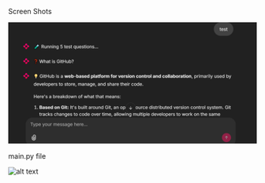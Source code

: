 Screen Shots

![alt text](pic1.png)

main.py file 

![alt text](<../Desktop/Important workfile/Agent_ass_1/pic6.png>)